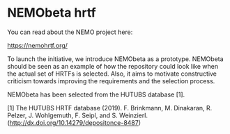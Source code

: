 # NEMObeta hrtf

You can read about the NEMO project here:

https://nemohrtf.org/

To launch the initiative, we introduce NEMObeta as a prototype. NEMObeta should be seen as an example of how the repository could look like when the actual set of HRTFs is selected. Also, it aims to motivate constructive criticism towards improving the requirements and the selection process.

NEMObeta has been selected from the HUTUBS database [1].

[1] The HUTUBS HRTF database (2019). F. Brinkmann, M. Dinakaran, R. Pelzer, J. Wohlgemuth, F. Seipl, and S. Weinzierl. (http://dx.doi.org/10.14279/depositonce-8487)
